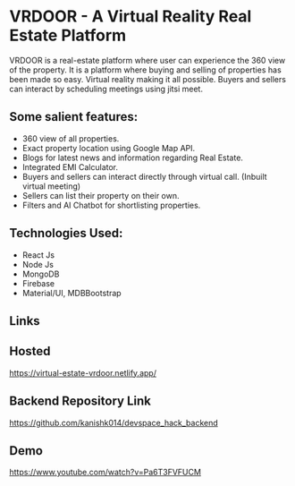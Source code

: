# VRDOOR - A Virtual Reality Real Estate Platform

VRDOOR is a real-estate platform where user can experience the 360 view of the property. It is a platform where buying and selling of properties has been made so easy. Virtual reality making it all possible. Buyers and sellers can interact by scheduling meetings using jitsi meet.


## Some salient features:
- 360 view of all properties.
- Exact property location using Google Map API.
- Blogs for latest news and information regarding Real Estate.
- Integrated EMI Calculator.
- Buyers and sellers can interact directly through virtual call. (Inbuilt virtual meeting)
- Sellers can list their property on their own.
- Filters and AI Chatbot for shortlisting properties.

## Technologies Used:
- React Js
- Node Js
- MongoDB
- Firebase
- Material/UI, MDBBootstrap

## Links

## Hosted 
https://virtual-estate-vrdoor.netlify.app/

## Backend Repository Link
https://github.com/kanishk014/devspace_hack_backend

## Demo
https://www.youtube.com/watch?v=Pa6T3FVFUCM
